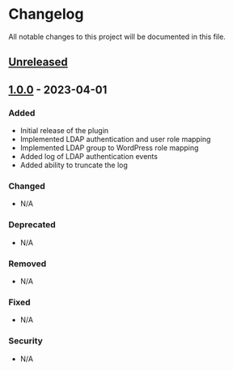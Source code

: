 # Changelog

All notable changes to this project will be documented in this file.

## [Unreleased]

## [1.0.0] - 2023-04-01
### Added
- Initial release of the plugin
- Implemented LDAP authentication and user role mapping
- Implemented LDAP group to WordPress role mapping
- Added log of LDAP authentication events
- Added ability to truncate the log

### Changed
- N/A

### Deprecated
- N/A

### Removed
- N/A

### Fixed
- N/A

### Security
- N/A

[Unreleased]: https://github.com/user/repo/compare/v1.0.0...HEAD
[1.0.0]: https://github.com/user/repo/releases/tag/v1.0.0
